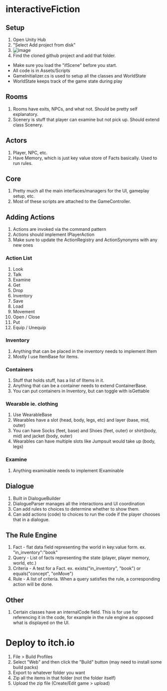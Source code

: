# interactiveFiction

## Setup

1. Open Unity Hub
2. "Select Add project from disk"
3. ![image](https://github.com/user-attachments/assets/9416fd4a-d36b-479b-a762-22a4fda393bf)
4. Find the cloned github project and add that folder.

- Make sure you load the "ifScene" before you start.
- All code is in Assets/Scripts
- GameInitializer.cs is used to setup all the classes and WorldState
- WorldState keeps track of the game state during play

## Rooms

1. Rooms have exits, NPCs, and what not. Should be pretty self explanatory.
2. Scenery is stuff that player can examine but not pick up. Should extend class Scenery.

## Actors

1. Player, NPC, etc.
2. Have Memory, which is just key value store of Facts basically. Used to run rules.

## Core

1. Pretty much all the main interfaces/managers for the UI, gameplay setup, etc.
2. Most of these scripts are attached to the GameController.

## Adding Actions

1. Actions are invoked via the command pattern
1. Actions should implement IPlayerAction
1. Make sure to update the ActionRegistry and ActionSynonyms with any new ones

### Action List

1. Look
2. Talk
3. Examine
4. Get
5. Drop
6. Inventory
7. Save
8. Load
9. Movement
10. Open / Close
11. Put
12. Equip / Unequip

### Inventory

1. Anything that can be placed in the inventory needs to implement IItem
2. Mostly I use ItemBase for items.

### Containers

1. Stuff that holds stuff, has a list of IItems in it.
2. Anything that can be a container needs to extend ContainerBase.
3. You can put containers in Inventory, but can toggle with isGettable

### Wearable ie. clothing
1. Use WearableBase
2. Wearables have a slot (head, body, legs, etc) and layer (base, mid, outer)
3. You can have Socks (feet, base) and Shoes (feet, outer) or shirt(body, mid) and jacket (body, outer)
4. Wearables can have multiple slots like Jumpsuit would take up (body, legs)

### Examine

1. Anything examinable needs to implement IExaminable

## Dialogue

1. Built in DialogueBuilder
2. DialogueParser manages all the interactions and UI coordination
3. Can add rules to choices to determine whether to show them.
4. Can add actions (code) to choices to run the code if the player chooses that in a dialogue.

## The Rule Engine

1. Fact - flat data field representing the world in key:value form. ex. "in_inventory":"book"
2. Query - List of facts representing the state (player, player memory, world, etc.)
3. Criteria - A test for a Fact. ex. exists("in_inventory", "book") or equals("concept", "onMove")
4. Rule - A list of criteria. When a query satisfies the rule, a corresponding action will be done.

## Other

1. Certain classes have an internalCode field. This is for use for referencing it in the code, for example in the rule engine as opposed what is displayed on the UI.

# Deploy to itch.io
1. File > Build Profiles
2. Select "Web" and then click the "Build" button (may need to install some build packs)
3. Export to whatever folder you want
4. Zip all the items in that folder (not the folder itself)
5. Upload the zip file (Create/Edit game > upload)
